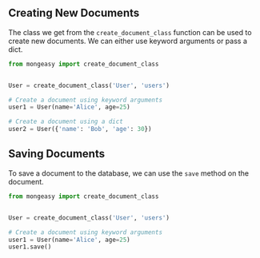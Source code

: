 ## Creating New Documents
The class we get from the `create_document_class` function can be used to create new documents. We can either use keyword arguments or pass a dict.

```python
from mongeasy import create_document_class


User = create_document_class('User', 'users')

# Create a document using keyword arguments
user1 = User(name='Alice', age=25)

# Create a document using a dict
user2 = User({'name': 'Bob', 'age': 30})
```

## Saving Documents
To save a document to the database, we can use the `save` method on the document.

```python
from mongeasy import create_document_class


User = create_document_class('User', 'users')

# Create a document using keyword arguments
user1 = User(name='Alice', age=25)
user1.save()
```	